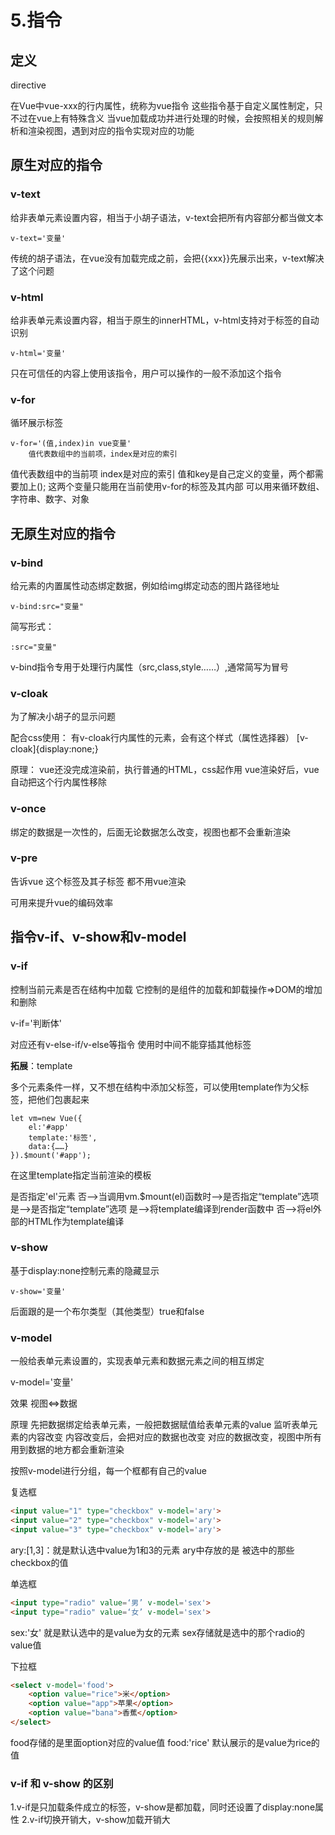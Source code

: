 # 5.指令

## 定义

directive

在Vue中vue-xxx的行内属性，统称为vue指令
这些指令基于自定义属性制定，只不过在vue上有特殊含义
当vue加载成功并进行处理的时候，会按照相关的规则解析和渲染视图，遇到对应的指令实现对应的功能

## 原生对应的指令

### v-text

给非表单元素设置内容，相当于小胡子语法，v-text会把所有内容部分都当做文本

```
v-text='变量'
```

传统的胡子语法，在vue没有加载完成之前，会把{{xxx}}先展示出来，v-text解决了这个问题

### v-html

给非表单元素设置内容，相当于原生的innerHTML，v-html支持对于标签的自动识别

```
v-html='变量'
```

只在可信任的内容上使用该指令，用户可以操作的一般不添加这个指令

### v-for

循环展示标签 

```
v-for='(值,index)in vue变量'
    值代表数组中的当前项，index是对应的索引
```

值代表数组中的当前项
index是对应的索引
值和key是自己定义的变量，两个都需要加上();
这两个变量只能用在当前使用v-for的标签及其内部
可以用来循环数组、字符串、数字、对象

## 无原生对应的指令

### v-bind

给元素的内置属性动态绑定数据，例如给img绑定动态的图片路径地址

```
v-bind:src="变量"
```

简写形式：

```
:src="变量"
```

v-bind指令专用于处理行内属性（src,class,style……）,通常简写为冒号

### v-cloak

为了解决小胡子的显示问题

配合css使用：
有v-cloak行内属性的元素，会有这个样式（属性选择器）
[v-cloak]{display:none;}

原理：
vue还没完成渲染前，执行普通的HTML，css起作用
vue渲染好后，vue自动把这个行内属性移除

### v-once

绑定的数据是一次性的，后面无论数据怎么改变，视图也都不会重新渲染

### v-pre

告诉vue 这个标签及其子标签 都不用vue渲染

可用来提升vue的编码效率

## 指令v-if、v-show和v-model

### v-if

控制当前元素是否在结构中加载
    它控制的是组件的加载和卸载操作=>DOM的增加和删除

v-if='判断体'

对应还有v-else-if/v-else等指令
使用时中间不能穿插其他标签

**拓展**：template

多个元素条件一样，又不想在结构中添加父标签，可以使用template作为父标签，把他们包裹起来

```
let vm=new Vue({
    el:'#app'
    template:'标签',
    data:{……}
}).$mount('#app');
```

在这里template指定当前渲染的模板

是否指定'el'元素
    否-->当调用vm.$mount(el)函数时-->是否指定“template”选项
    是-->是否指定“template”选项
        是-->将template编译到render函数中
        否-->将el外部的HTML作为template编译

### v-show

基于display:none控制元素的隐藏显示

```
v-show='变量'
```

后面跟的是一个布尔类型（其他类型）true和false

### v-model

一般给表单元素设置的，实现表单元素和数据元素之间的相互绑定

v-model='变量'

效果
    视图<=>数据

原理
    先把数据绑定给表单元素，一般把数据赋值给表单元素的value
    监听表单元素的内容改变
    内容改变后，会把对应的数据也改变
    对应的数据改变，视图中所有用到数据的地方都会重新渲染

按照v-model进行分组，每一个框都有自己的value

复选框
```html
<input value="1" type="checkbox" v-model='ary'>
<input value="2" type="checkbox" v-model='ary'>
<input value="3" type="checkbox" v-model='ary'>
```
ary:[1,3]：就是默认选中value为1和3的元素
ary中存放的是 被选中的那些checkbox的值

单选框
```html
<input type="radio" value=‘男’ v-model='sex'>
<input type="radio" value=‘女’ v-model='sex'>
```
sex:'女'  就是默认选中的是value为女的元素
sex存储就是选中的那个radio的value值

下拉框
```html
<select v-model='food'>
    <option value="rice">米</option>
    <option value="app">苹果</option>
    <option value="bana">香蕉</option>
</select>
```
food存储的是里面option对应的value值
food:'rice' 默认展示的是value为rice的值


### v-if 和 v-show 的区别

1.v-if是只加载条件成立的标签，v-show是都加载，同时还设置了display:none属性
2.v-if切换开销大，v-show加载开销大






